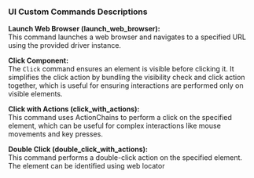 ### UI Custom Commands Descriptions

**Launch Web Browser (launch_web_browser):** <br/>
This command launches a web browser and navigates to a specified URL using the provided driver instance.

**Click Component:** <br/>
The `Click` command ensures an element is visible before clicking it. It simplifies the click action by bundling the visibility check and click action together, which is useful for ensuring interactions are performed only on visible elements.

**Click with Actions (click_with_actions):** <br/>
This command uses ActionChains to perform a click on the specified element, which can be useful for complex interactions like mouse movements and key presses.

**Double Click (double_click_with_actions):** <br/>
This command performs a double-click action on the specified element. The element can be identified using web locator


